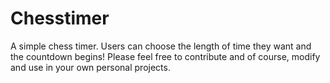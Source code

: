 # Chesstimer
A simple chess timer. Users can choose the length of time they want and the countdown begins! Please feel free to contribute and of course, modify and use in your own personal projects.
